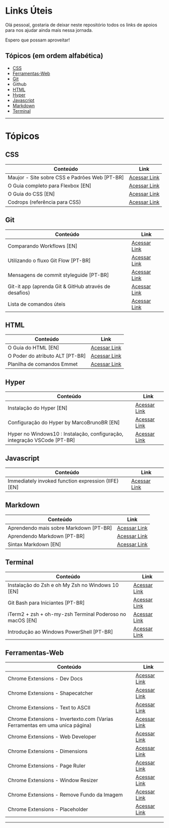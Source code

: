 # Links Úteis

Olá pessoal, gostaria de deixar neste repositório todos os links de apoios para nos ajudar ainda mais nessa jornada.

Espero que possam aproveitar!

## Tópicos (em ordem alfabética)

- [CSS](#css)
- [Ferramentas-Web](#ferramentas-web)
- [Git](#git)
- Github
- [HTML](#html)
- [Hyper](#hyper)
- [Javascript](#javascript)
- [Markdown](#markdown)
- [Terminal](#terminal)

---

# Tópicos

## CSS

| Conteúdo                                      | Link                                                                                             |
| --------------------------------------------- | ------------------------------------------------------------------------------------------------ |
| Maujor - Site sobre CSS e Padrões Web [PT-BR] | [Acessar Link](https://www.maujor.com/ "Clique e acesse agora!")                                 |
| O Guia completo para Flexbox [EN]             | [Acessar Link](https://css-tricks.com/snippets/css/a-guide-to-flexbox/ "Clique e acesse agora!") |
| O Guia do CSS [EN]                            | [Acessar Link](https://cssreference.io/ "Clique e acesse agora!")                                |
| Codrops (referência para CSS)                 | [Acessar Link](https://tympanus.net/codrops/css_reference/)                                      |

## Git

| Conteúdo                                              | Link                                                                                                                |
| ----------------------------------------------------- | ------------------------------------------------------------------------------------------------------------------- |
| Comparando Workflows [EN]                             | [Acessar Link](https://www.atlassian.com/git/tutorials/comparing-workflows "Clique e acesse agora!")                |
| Utilizando o fluxo Git Flow [PT-BR]                   | [Acessar Link](https://medium.com/trainingcenter/utilizando-o-fluxo-git-flow-e63d5e0d5e04 "Clique e acesse agora!") |
| Mensagens de commit styleguide [PT-BR]                | [Acessar Link](https://gist.github.com/crissilvaeng/dfb5b14f8eb2c25df4fd8a49f4f03252 "Clique e acesse agora!")      |
| Git-it app (aprenda Git & GitHub através de desafios) | [Acessar Link](https://github.com/jlord/git-it-electron/blob/master/README.md "Clique e acesse agora!")             |
| Lista de comandos úteis                               | [Acessar Link](https://gist.github.com/leocomelli/2545add34e4fec21ec16 "Clique e acesse agora!")                    |

## HTML

| Conteúdo                        | Link                                                                                       |
| ------------------------------- | ------------------------------------------------------------------------------------------ |
| O Guia do HTML [EN]             | [Acessar Link](https://htmlreference.io/ "Clique e acesse agora!")                         |
| O Poder do atributo ALT [PT-BR] | [Acessar Link](https://tableless.com.br/o-poder-do-atributo-alt/ "Clique e acesse agora!") |
| Planilha de comandos Emmet      | [Acessar Link](https://docs.emmet.io/cheat-sheet/)                                         |

## Hyper

| Conteúdo                                                                 | Link                                                                                                                                                                                       |
| ------------------------------------------------------------------------ | ------------------------------------------------------------------------------------------------------------------------------------------------------------------------------------------ |
| Instalação do Hyper [EN]                                                 | [Acessar Link](https://hyper.is/#installation "Clique e acesse agora!")                                                                                                                    |
| Configuração do Hyper by MarcoBrunoBR [EN]                               | [Acessar Link](https://notepad.pw/share/06tx422h "Clique e acesse agora!")                                                                                                                 |
| Hyper no Windows10 : Instalação, configuração, integração VSCode [PT-BR] | [Acessar Link](https://medium.com/@raphaelbernardoohlsen/hyper-no-windows10-instala%C3%A7%C3%A3o-configura%C3%A7%C3%A3o-integra%C3%A7%C3%A3o-vscode-cf80ad4a696d "Clique e acesse agora!") |

## Javascript

| Conteúdo                                            | Link                                                                                                                                                         |
| --------------------------------------------------- | ------------------------------------------------------------------------------------------------------------------------------------------------------------ |
| Immediately invoked function expression (IIFE) [EN] | [Acessar Link](https://medium.com/@vvkchandra/essential-javascript-mastering-immediately-invoked-function-expressions-67791338ddc6 "Clique e acesse agora!") |

## Markdown

| Conteúdo                               | Link                                                                                           |
| -------------------------------------- | ---------------------------------------------------------------------------------------------- |
| Aprendendo mais sobre Markdown [PT-BR] | [Acessar Link](https://markdown.showmethecode.com.br "Clique e acesse agora!")                 |
| Aprendendo Markdown [PT-BR]            | [Acessar Link](https://blog.da2k.com.br/2015/02/08/aprenda-markdown/ "Clique e acesse agora!") |
| Sintax Markdown [EN]                   | [Acessar Link](https://daringfireball.net/projects/markdown/syntax "Clique e acesse agora!")   |

## Terminal

| Conteúdo                                                 | Link                                                                                                                                                                                              |
| -------------------------------------------------------- | ------------------------------------------------------------------------------------------------------------------------------------------------------------------------------------------------- |
| Instalação do Zsh e oh My Zsh no Windows 10 [EN]         | [Acessar Link](https://evdokimovm.github.io/windows/zsh/shell/syntax/highlighting/ohmyzsh/hyper/terminal/2017/02/24/how-to-install-zsh-and-oh-my-zsh-on-windows-10.html "Clique e acesse agora!") |
| Git Bash para Iniciantes [PT-BR]                         | [Acessar Link](https://www.vivaolinux.com.br/artigo/Bash-O-interpretador-de-comandos "Clique e acesse agora!")                                                                                    |
| iTerm2 + zsh + oh-my-zsh Terminal Poderoso no macOS [EN] | [Acessar Link](https://medium.com/ayuth/iterm2-zsh-oh-my-zsh-the-most-power-full-of-terminal-on-macos-bdb2823fb04c "Clique e acesse agora!")                                                      |
| Introdução ao Windows PowerShell [PT-BR]                 | [Acessar Link](https://docs.microsoft.com/pt-br/powershell/scripting/getting-started/getting-started-with-windows-powershell?view=powershell-6 "Clique e acesse agora!")                          |

## Ferramentas-Web

| Conteúdo                                                                    | Link                                                                                                            |
| --------------------------------------------------------------------------- | --------------------------------------------------------------------------------------------------------------- |
| Chrome Extensions - Dev Docs                                                | [Acessar Link](https://devdocs.io/ "Clique e acesse agora!")                                                    |
| Chrome Extensions - Shapecatcher                                            | [Acessar Link](http://shapecatcher.com/ "Clique e acesse agora!")                                               |
| Chrome Extensions - Text to ASCII                                           | [Acessar Link](http://patorjk.com/software/taag/ "Clique e acesse agora!")                                      |
| Chrome Extensions - Invertexto.com (Varias Ferramentas em uma unica página) | [Acessar Link](https://www.invertexto.com/ "Clique e acesse agora!")                                            |
| Chrome Extensions - Web Developer                                           | [Acessar Link](https://chrome.google.com/webstore/detail/web-developer/bfbameneiokkgbdmiekhjnmfkcnldhhm)        |
| Chrome Extensions - Dimensions                                              | [Acessar Link](https://chrome.google.com/webstore/detail/dimensions/baocaagndhipibgklemoalmkljaimfdj/related)   |
| Chrome Extensions - Page Ruler                                              | [Acessar Link](https://chrome.google.com/webstore/detail/page-ruler/emliamioobfffbgcfdchabfibonehkme)           |
| Chrome Extensions - Window Resizer                                          | [Acessar Link](https://chrome.google.com/webstore/detail/window-resizer/kkelicaakdanhinjdeammmilcgefonfh?hl=en) |
| Chrome Extensions - Remove Fundo da Imagem                                  | [Acessar Link](https://www.remove.bg/)                                                                          |
| Chrome Extensions - Placeholder                                             | [Acessar Link](https://placeholder.com/)                                                                        |

---
